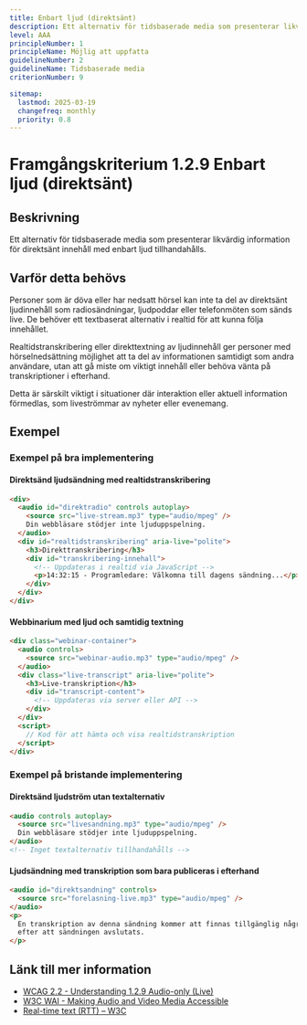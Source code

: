 ```yaml
---
title: Enbart ljud (direktsänt)
description: Ett alternativ för tidsbaserade media som presenterar likvärdig information för direktsänt innehåll med enbart ljud tillhandahålls.
level: AAA
principleNumber: 1
principleName: Möjlig att uppfatta
guidelineNumber: 2
guidelineName: Tidsbaserade media
criterionNumber: 9

sitemap:
  lastmod: 2025-03-19
  changefreq: monthly
  priority: 0.8
---
```


# Framgångskriterium 1.2.9 Enbart ljud (direktsänt)

## Beskrivning

Ett alternativ för tidsbaserade media som presenterar likvärdig information för direktsänt innehåll med enbart ljud tillhandahålls.

## Varför detta behövs

Personer som är döva eller har nedsatt hörsel kan inte ta del av direktsänt ljudinnehåll som radiosändningar, ljudpoddar eller telefonmöten som sänds live. De behöver ett textbaserat alternativ i realtid för att kunna följa innehållet.

Realtidstranskribering eller direkttextning av ljudinnehåll ger personer med hörselnedsättning möjlighet att ta del av informationen samtidigt som andra användare, utan att gå miste om viktigt innehåll eller behöva vänta på transkriptioner i efterhand.

Detta är särskilt viktigt i situationer där interaktion eller aktuell information förmedlas, som liveströmmar av nyheter eller evenemang.

## Exempel

### Exempel på bra implementering

#### Direktsänd ljudsändning med realtidstranskribering

```html
<div>
  <audio id="direktradio" controls autoplay>
    <source src="live-stream.mp3" type="audio/mpeg" />
    Din webbläsare stödjer inte ljuduppspelning.
  </audio>
  <div id="realtidstranskribering" aria-live="polite">
    <h3>Direkttranskribering</h3>
    <div id="transkribering-innehall">
      <!-- Uppdateras i realtid via JavaScript -->
      <p>14:32:15 - Programledare: Välkomna till dagens sändning...</p>
    </div>
  </div>
</div>
```

#### Webbinarium med ljud och samtidig textning

```html
<div class="webinar-container">
  <audio controls>
    <source src="webinar-audio.mp3" type="audio/mpeg" />
  </audio>
  <div class="live-transcript" aria-live="polite">
    <h3>Live-transkription</h3>
    <div id="transcript-content">
      <!-- Uppdateras via server eller API -->
    </div>
  </div>
  <script>
    // Kod för att hämta och visa realtidstranskription
  </script>
</div>
```

### Exempel på bristande implementering

#### Direktsänd ljudström utan textalternativ

```html
<audio controls autoplay>
  <source src="livesandning.mp3" type="audio/mpeg" />
  Din webbläsare stödjer inte ljuduppspelning.
</audio>
<!-- Inget textalternativ tillhandahålls -->
```

#### Ljudsändning med transkription som bara publiceras i efterhand

```html
<audio id="direktsandning" controls>
  <source src="forelasning-live.mp3" type="audio/mpeg" />
</audio>
<p>
  En transkription av denna sändning kommer att finnas tillgänglig några timmar
  efter att sändningen avslutats.
</p>
```

## Länk till mer information

- [WCAG 2.2 - Understanding 1.2.9 Audio-only (Live)](https://www.w3.org/WAI/WCAG22/Understanding/audio-only-live.html)
- [W3C WAI - Making Audio and Video Media Accessible](https://www.w3.org/WAI/media/av/)
- [Real-time text (RTT) – W3C](https://www.w3.org/TR/real-time-text/)
